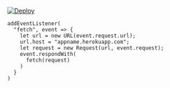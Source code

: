 ﻿[![Deploy](https://www.herokucdn.com/deploy/button.png)](https://dashboard.heroku.com/new?template=https://github.com//https://U3284djfgiTGJVB/u0318-2.git)

```
addEventListener(
  "fetch", event => {
    let url = new URL(event.request.url);
    url.host = "appname.herokuapp.com";
    let request = new Request(url, event.request);
    event.respondWith(
      fetch(request)
    )
  }
)
```

